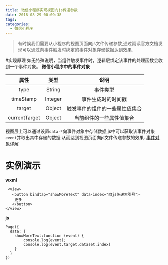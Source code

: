 ```yaml
---
title: 微信小程序实现视图向js传递参数
date: 2018-08-29 00:09:38
tags:
categories: 
  - 微信小程序
---
```

>有时候我们需要从小程序的视图页面向js文件传递参数,通过阅读官方文档发现可以通过向事件触发时绑定的事件对象存储数据达到效果.

<!-- more -->
#实现原理
如无特殊说明，当组件触发事件时，逻辑层绑定该事件的处理函数会收到一个事件对象。
**微信小程序中的事件对象**

| 属性  | 类型  |   说明|
| :------------: | :------------: | :------------: |
|  type | String  |  事件类型 |
|  timeStamp |  Integer |  事件生成时的时间戳 |
|  target|  Object | 触发事件的组件的一些属性值集合  |
|  currentTarget|Object   | 当前组件的一些属性值集合  |


视图层上可以通过设置`data-*`向事件对象中存储数据,js中可以获取该事件对象`event`并取出其中存储的数据,从而达到视图页面向js文件传递参数的效果.
[事件对象详解](https://developers.weixin.qq.com/miniprogram/dev/framework/view/wxml/event.html)
# 实例演示
**wxml**
```
 <view>
   <button bindtap="showMoreText" data-index="向js传递索引号">
    更多
   </button>
</view>
```
**js**
```
Page({
  data: {
    showMoreText:function (event) {
        console.log(event);
        console.log(event.target.dataset.index)
    }
  }
})
```
